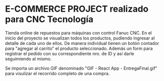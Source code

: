 
# E-COMMERCE PROJECT realizado para CNC Tecnología

Tienda online de repuestos para máquinas con control Fanuc CNC. 
En el inicio del proyecto se visualizan todos los productos, pudiendo ingresar al detalle de cada uno de ellos. De manera individual tienen un botón contador para "agregar al carrito" el producto seleccionado. Además un form para registrar el pedido con su correspondiente nro. de ID y así darle seguimiendo al mismo.

Se importa un archivo GIF denominado "GIF - React App - EntregaFinal.gif" para visulizar el recorrido completo de una compra.

